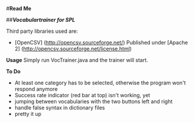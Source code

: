 #**Read Me**

##**_Vocabulartrainer for SPL_**

Third party libraries used are:

- [OpenCSV] (http://opencsv.sourceforge.net/)
  Published under [Apache 2] (http://opencsv.sourceforge.net/license.html)
  
**Usage**
Simply run VocTrainer.java and the trainer will start.

**To Do**
- At least one category has to be selected, otherwise the program won't respond anymore
- Success rate indicator (red bar at top) isn't working, yet
- jumping between vocabularies with the two buttons left and right
- handle false syntax in dictionary files
- pretty it up
